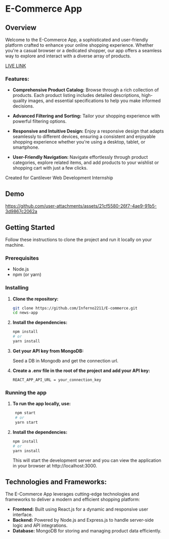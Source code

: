 # E-Commerce App

## Overview

Welcome to the E-Commerce App, a sophisticated and user-friendly platform crafted to enhance your online shopping experience. Whether you're a casual browser or a dedicated shopper, our app offers a seamless way to explore and interact with a diverse array of products.

[LIVE LINK](https://inferno-e-commerce.vercel.app)

### Features:

- **Comprehensive Product Catalog:** Browse through a rich collection of products. Each product listing includes detailed descriptions, high-quality images, and essential specifications to help you make informed decisions.

- **Advanced Filtering and Sorting:** Tailor your shopping experience with powerful filtering options.

- **Responsive and Intuitive Design:** Enjoy a responsive design that adapts seamlessly to different devices, ensuring a consistent and enjoyable shopping experience whether you're using a desktop, tablet, or smartphone.

- **User-Friendly Navigation:** Navigate effortlessly through product categories, explore related items, and add products to your wishlist or shopping cart with just a few clicks.

Created for Cantilever Web Development Internship

## Demo



https://github.com/user-attachments/assets/21cf5580-26f7-4ae9-91b5-3d9867c2062a



## Getting Started

Follow these instructions to clone the project and run it locally on your machine.

### Prerequisites

- Node.js
- npm (or yarn)

### Installing

1. **Clone the repository:**

   ```bash
   git clone https://github.com/Inferno2211/E-commerce.git
   cd news-app
   ```

2. **Install the dependencies:**
    ```bash
    npm install
    # or
    yarn install
    ```
3. **Get your API key from MongoDB:**
    
    Seed a DB in Mongodb and get the connection url.


4. **Create a .env file in the root of the project and add your API key:**
    ```env
    REACT_APP_API_URL = your_connection_key
    ```

### Running the app
1. **To run the app locally, use:**

   ```bash
    npm start
    # or
    yarn start
    ```

2. **Install the dependencies:**
    ```bash
    npm install
    # or
    yarn install
    ```
    This will start the development server and you can view the application in your browser at http://localhost:3000.

## Technologies and Frameworks:

The E-Commerce App leverages cutting-edge technologies and frameworks to deliver a modern and efficient shopping platform:

- **Frontend:** Built using React.js for a dynamic and responsive user interface.
- **Backend:** Powered by Node.js and Express.js to handle server-side logic and API integrations.
- **Database:** MongoDB for storing and managing product data efficiently.

